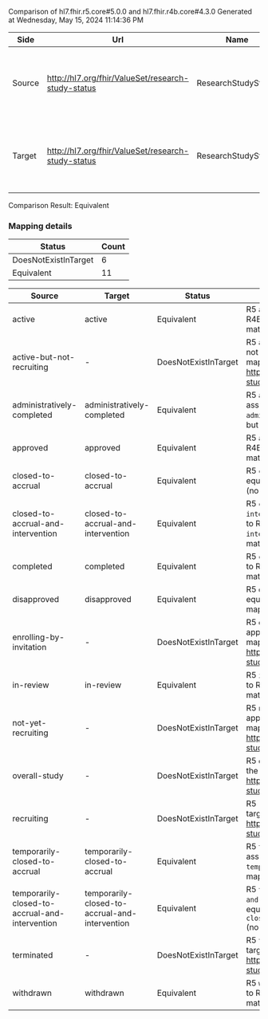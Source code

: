 Comparison of hl7.fhir.r5.core#5.0.0 and hl7.fhir.r4b.core#4.3.0
Generated at Wednesday, May 15, 2024 11:14:36 PM

| Side | Url | Name | Title | Description |
| --- | --- | --- | --- | --- |
| Source | http://hl7.org/fhir/ValueSet/research-study-status | ResearchStudyStatus | Research Study Status | Codes that convey the current status of the research study. |
| Target | http://hl7.org/fhir/ValueSet/research-study-status | ResearchStudyStatus | ResearchStudyStatus | Codes that convey the current status of the research study. |


Comparison Result: Equivalent


### Mapping details

| Status | Count |
| ------ | ----- |
DoesNotExistInTarget | 6 |
Equivalent | 11 |


| Source | Target | Status | Message |
| ------ | ------ | ------ | ------- |
| active | active | Equivalent | R5 `active` is assumed equivalent to R4B `active` (no map, but codes match) |
| active-but-not-recruiting | - | DoesNotExistInTarget | R5 `active-but-not-recruiting` does not appear in the target and has no mapping for http://hl7.org/fhir/ValueSet/research-study-status. |
| administratively-completed | administratively-completed | Equivalent | R5 `administratively-completed` is assumed equivalent to R4B `administratively-completed` (no map, but codes match) |
| approved | approved | Equivalent | R5 `approved` is assumed equivalent to R4B `approved` (no map, but codes match) |
| closed-to-accrual | closed-to-accrual | Equivalent | R5 `closed-to-accrual` is assumed equivalent to R4B `closed-to-accrual` (no map, but codes match) |
| closed-to-accrual-and-intervention | closed-to-accrual-and-intervention | Equivalent | R5 `closed-to-accrual-and-intervention` is assumed equivalent to R4B `closed-to-accrual-and-intervention` (no map, but codes match) |
| completed | completed | Equivalent | R5 `completed` is assumed equivalent to R4B `completed` (no map, but codes match) |
| disapproved | disapproved | Equivalent | R5 `disapproved` is assumed equivalent to R4B `disapproved` (no map, but codes match) |
| enrolling-by-invitation | - | DoesNotExistInTarget | R5 `enrolling-by-invitation` does not appear in the target and has no mapping for http://hl7.org/fhir/ValueSet/research-study-status. |
| in-review | in-review | Equivalent | R5 `in-review` is assumed equivalent to R4B `in-review` (no map, but codes match) |
| not-yet-recruiting | - | DoesNotExistInTarget | R5 `not-yet-recruiting` does not appear in the target and has no mapping for http://hl7.org/fhir/ValueSet/research-study-status. |
| overall-study | - | DoesNotExistInTarget | R5 `overall-study` does not appear in the target and has no mapping for http://hl7.org/fhir/ValueSet/research-study-status. |
| recruiting | - | DoesNotExistInTarget | R5 `recruiting` does not appear in the target and has no mapping for http://hl7.org/fhir/ValueSet/research-study-status. |
| temporarily-closed-to-accrual | temporarily-closed-to-accrual | Equivalent | R5 `temporarily-closed-to-accrual` is assumed equivalent to R4B `temporarily-closed-to-accrual` (no map, but codes match) |
| temporarily-closed-to-accrual-and-intervention | temporarily-closed-to-accrual-and-intervention | Equivalent | R5 `temporarily-closed-to-accrual-and-intervention` is assumed equivalent to R4B `temporarily-closed-to-accrual-and-intervention` (no map, but codes match) |
| terminated | - | DoesNotExistInTarget | R5 `terminated` does not appear in the target and has no mapping for http://hl7.org/fhir/ValueSet/research-study-status. |
| withdrawn | withdrawn | Equivalent | R5 `withdrawn` is assumed equivalent to R4B `withdrawn` (no map, but codes match) |

